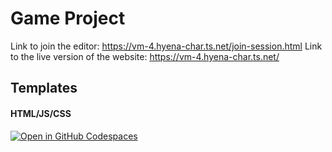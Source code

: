# Game Project
Link to join the editor: https://vm-4.hyena-char.ts.net/join-session.html
Link to the live version of the website: https://vm-4.hyena-char.ts.net/

## Templates
#### HTML/JS/CSS
<a href='https://codespaces.new/SCC-MMS/html'><img src='https://github.com/codespaces/badge.svg' alt='Open in GitHub Codespaces' style='max-width: 100%;'></a>
